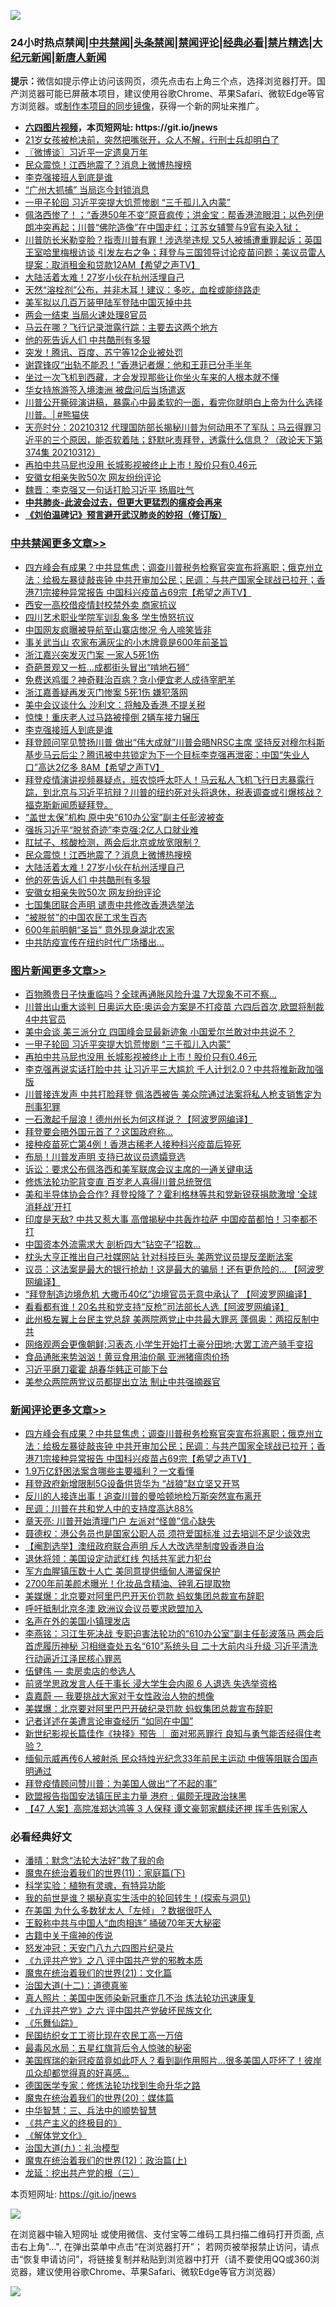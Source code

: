 ![](https://raw.githubusercontent.com/fqnews/bnews/master/64photo/fqnews-qr.jpg)

<div id="tt">
<h3>24小时热点禁闻|<a href="#%E4%B8%AD%E5%85%B1%E7%A6%81%E9%97%BB%E6%9B%B4%E5%A4%9A%E6%96%87%E7%AB%A0">中共禁闻</a>|<a href="#%E5%9B%BE%E7%89%87%E6%96%B0%E9%97%BB%E6%9B%B4%E5%A4%9A%E6%96%87%E7%AB%A0">头条禁闻</a>|<a href="#%E6%96%B0%E9%97%BB%E8%AF%84%E8%AE%BA%E6%9B%B4%E5%A4%9A%E6%96%87%E7%AB%A0">禁闻评论|<a href="#%E5%BF%85%E7%9C%8B%E7%BB%8F%E5%85%B8%E5%A5%BD%E6%96%87">经典必看|<a href="/video.md#%E7%A6%81%E7%89%87%E7%B2%BE%E9%80%89">禁片精选</a>|<a href="https://github.com/fqnews/djy/blob/master/gb/nf1351518.md#1">大纪元新闻</a>|<a href="https://github.com/fqnews/ntdtv/blob/master/gb/prog204.md#1">新唐人新闻</a></h3>
<div><b>提示：</b>微信如提示停止访问该网页，须先点击右上角三个点，选择浏览器打开。国产浏览器可能已屏蔽本项目，建议使用谷歌Chrome、苹果Safari、微软Edge等官方浏览器。或<a href="https://github.com/fqnews/bnews/blob/master/%E5%88%B6%E4%BD%9Cgit%E7%A6%81%E9%97%BB%E9%95%9C%E5%83%8F.md">制作本项目的同步镜像</a>，获得一个新的网址来推广。</div>
<ul>
<li><b><a href="http://d1.bdrive.tk/64.mp4" target="_blank">六四图片视频</a>，本页短网址: https://git.io/jnews</b></li>
<li><a href="/lifebaike/20210313/1504050.md">21岁女孩被枪决前，突然把嘴张开，众人不解，行刑士兵却明白了</a></li>
<li><a href="/ssgc/20210313/1504008.md">〖微博谈〗习近平一定遗臭万年</a></li>
<li><a href="/cbnews/20210313/1504248.md">民众震惊！江西地震了？消息上微博热搜榜</a></li>
<li><a href="/cbnews/20210313/1504357.md">李克强接班人到底是谁</a></li>
<li><a href="/cnnews/20210313/1504241.md">“广州大抓捕” 当局迄今封锁消息</a></li>
<li><a href="/topimagenews/20210313/1504189.md">一甲子轮回 习近平突提大饥荒惨剧 “三千孤儿入内蒙”</a></li>
<li><a href="/bannedvideo/20210313/1504163.md">佩洛西惨了！；“香港50年不变”原音疯传；洪金宝：帮香港流眼泪；以色列伊朗冲突再起；川普“佛陀造像”在中国走红；江苏女辅警与9官有染入狱；</a></li>
<li><a href="/comments/20210313/1504150.md">川普防长米勒变脸？指责川普有罪！涉选举违规 又5人被捕遭重罪起诉；英国王室哈里梅根访谈 引发左右之争；拜登与三国领导讨论疫苗问题；美议员雷人提案：取消租金和贷款12AM【希望之声TV】</a></li>
<li><a href="/cbnews/20210313/1504230.md">大陆活着太难！27岁小伙在杭州活埋自己</a></li>
<li><a href="/health/20210313/1504101.md">天然“溶栓剂”公布，并非木耳！建议：多吃，血栓或能绕路走</a></li>
<li><a href="/ssgc/20210313/1504223.md">美军拟以几百万装甲陆军登陆中国灭掉中共</a></li>
<li><a href="/cnnews/20210313/1504360.md">两会一结束 当局火速处理8官员</a></li>
<li><a href="/cnnews/20210313/1504185.md">马云在哪？飞行记录泄露行踪：主要去这两个地方</a></li>
<li><a href="/cbnews/20210313/1504225.md">他的死告诉人们 中共酷刑有多狠</a></li>
<li><a href="/cnnews/20210313/1504123.md">突发！腾讯、百度、苏宁等12企业被处罚</a></li>
<li><a href="/yule/20210313/1504003.md">谢霆锋叹“出轨不能忍！”香港记者爆：他和王菲已分手半年</a></li>
<li><a href="/funmedia/20210313/1504115.md">坐过一次飞机到西藏，才会发现那些让你坐火车来的人根本就不懂</a></li>
<li><a href="/cnnews/20210313/1504370.md">华女持旅游签入境澳洲 被盘问后当场遣返</a></li>
<li><a href="/comments/20210313/1504174.md">川普公开撕碎演讲稿，暴露心中最柔软的一面，看完你就明白上帝为什么选择川普。│#熊猫侠</a></li>
<li><a href="/cbnews/20210313/1504033.md">天亮时分：20210312 代理国防部长揭秘川普为何动用不了军队；马云得罪习近平的三个原因，能否软着陆；舒默叱责拜登，透露什么信息？（政论天下第374集 20210312）</a></li>
<li><a href="/topimagenews/20210313/1504092.md">再拍中共马屁也没用 长城影视被终止上市！股价只有0.46元</a></li>
<li><a href="/cbnews/20210313/1504224.md">安徽女相亲失败50次 网友纷纷评论</a></li>
<li><a href="/comments/20210313/1504107.md">魏晋：李克强又一句话打脸习近平 扬眉吐气</a></li>
<li><b><a href="/comments/20200211/1275071.md" target="_blank">中共肺炎-此波会过去，但更大更猛烈的瘟疫会再来</a></b></li>
<li><b><a href="/comments/20200207/1272816.md" target="_blank">《刘伯温碑记》预言避开武汉肺炎的妙招（修订版）</a></b></li>
</ul>
</div>

<div class="catlist">
<h3><a href="/cbnews/" target="_blank">中共禁闻</a><span><a href="/cbnews/" target="_blank" rel="nofollow">更多文章>></a></span></h3>
<ul>
<li><a href="/comments/20210314/1504525.md" target="_blank">四方峰会有成果？中共显焦虑；调查川普税务检察官突宣布将离职；俄克州立法：给极左暴徒敲丧钟 中共开审加公民；民调：与共产国家全球战已拉开；香港71宗接种异常报告 中国科兴疫苗占69宗【希望之声TV】</a></li>
<li><a href="/cbnews/20210314/1504496.md" target="_blank">西安一高校借疫情封校禁外卖 商家抗议</a></li>
<li><a href="/cbnews/20210314/1504495.md" target="_blank">四川艺术职业学院军训乱象多 学生愤怒抗议</a></li>
<li><a href="/cbnews/20210314/1504488.md" target="_blank">中国网友疯曝被导航至山寨店惨况 令人啼笑皆非</a></li>
<li><a href="/cbnews/20210314/1504487.md" target="_blank">事关武当山 农家布满灰尘的小木牌竟是600年前圣旨</a></li>
<li><a href="/cbnews/20210314/1504486.md" target="_blank">浙江嘉兴突发灭门案 一家人5死1伤</a></li>
<li><a href="/cbnews/20210314/1504469.md" target="_blank">奇葩景观又一桩…成都街头冒出“啃地石狮”</a></li>
<li><a href="/cbnews/20210314/1504447.md" target="_blank">免费送鸡蛋？神奇鞋治百病？贪小便宜老人成待宰肥羊</a></li>
<li><a href="/cbnews/20210313/1504399.md" target="_blank">浙江嘉善疑再发灭门惨案 5死1伤 嫌犯落网</a></li>
<li><a href="/cbnews/20210313/1504379.md" target="_blank">美中会议谈什么 沙利文：将触及香港 不提关税</a></li>
<li><a href="/cbnews/20210313/1504366.md" target="_blank">惊悚！重庆老人过马路被撞倒 2辆车接力辗压</a></li>
<li><a href="/cbnews/20210313/1504357.md" target="_blank">李克强接班人到底是谁</a></li>
<li><a href="/comments/20210313/1504344.md" target="_blank">拜登顾问罕见赞扬川普 做出“伟大成就”川普会晤NRSC主席 坚持反对穆尔科斯基步马云后尘？腾讯被中共锁定为下一个目标李克强再泄密：中国“失业人口”高达2亿多 8AM【希望之声TV】</a></li>
<li><a href="/comments/20210313/1504287.md" target="_blank">拜登疫情演讲视频暴疑点，班农惊呼太吓人！马云私人飞机飞行日志暴露行踪，到北京与习近平抗辩？川普的纽约死对头将退休，税表调查或引爆核战？福克斯新闻质疑拜登。</a></li>
<li><a href="/cbnews/20210313/1504285.md" target="_blank">“盖世太保”机构 原中央“610办公室”副主任彭波被查</a></li>
<li><a href="/cbnews/20210313/1504262.md" target="_blank">强拆习近平“脱贫奇迹”李克强:2亿人口就业难</a></li>
<li><a href="/cbnews/20210313/1504249.md" target="_blank">肛拭子、核酸检测，两会后北京或放宽限制？</a></li>
<li><a href="/cbnews/20210313/1504248.md" target="_blank">民众震惊！江西地震了？消息上微博热搜榜</a></li>
<li><a href="/cbnews/20210313/1504230.md" target="_blank">大陆活着太难！27岁小伙在杭州活埋自己</a></li>
<li><a href="/cbnews/20210313/1504225.md" target="_blank">他的死告诉人们 中共酷刑有多狠</a></li>
<li><a href="/cbnews/20210313/1504224.md" target="_blank">安徽女相亲失败50次 网友纷纷评论</a></li>
<li><a href="/cbnews/20210313/1504208.md" target="_blank">七国集团联合声明 谴责中共修改香港选举法</a></li>
<li><a href="/cbnews/20210313/1504190.md" target="_blank">“被脱贫”的中国农民工求生百态</a></li>
<li><a href="/cbnews/20210313/1504165.md" target="_blank">600年前明朝“圣旨” 意外现身湖北农家</a></li>
<li><a href="/cbnews/20210313/1504154.md" target="_blank">中共防疫宣传在纽约时代广场播出…</a></li>

</ul>
</div>
<div class="catlist">
<h3><a href="/topimagenews/" target="_blank">图片新闻</a><span><a href="/topimagenews/" target="_blank" rel="nofollow">更多文章>></a></span></h3>
<ul>
<li><a href="/topimagenews/20210314/1504485.md" target="_blank">百物腾贵日子快重临吗？全球再通胀风险升温 7大现象不可不察…</a></li>
<li><a href="/topimagenews/20210314/1504484.md" target="_blank">川普出山重大谈判 日奥运大臣:奥运会方案是不打疫苗 六四后首次,欧盟将制裁4中共官员</a></li>
<li><a href="/topimagenews/20210313/1504284.md" target="_blank">美中会谈 美三派分立 四国峰会显最新迹象 小国爱尔兰敢对中共说不？</a></li>
<li><a href="/topimagenews/20210313/1504189.md" target="_blank">一甲子轮回 习近平突提大饥荒惨剧 “三千孤儿入内蒙”</a></li>
<li><a href="/topimagenews/20210313/1504092.md" target="_blank">再拍中共马屁也没用 长城影视被终止上市！股价只有0.46元</a></li>
<li><a href="/topimagenews/20210313/1503935.md" target="_blank">李克强再说实话打脸中共 让习近平三大尴尬 千人计划2.0？中共将推新政加强版</a></li>
<li><a href="/topimagenews/20210312/1503627.md" target="_blank">川普接连发声 中共打脸拜登 佩洛西被告 美众院通过法案将私人枪支销售定为刑事犯罪</a></li>
<li><a href="/topimagenews/20210312/1503547.md" target="_blank">一石激起千层浪！德州州长为何这样说？【阿波罗网编译】</a></li>
<li><a href="/topimagenews/20210312/1503529.md" target="_blank">拜登要会晤外国元首了？这国政府称…</a></li>
<li><a href="/topimagenews/20210312/1503528.md" target="_blank">接种疫苗死亡第4例！香港古稀老人接种科兴疫苗后猝死</a></li>
<li><a href="/topimagenews/20210312/1503252.md" target="_blank">布局！川普发声明 支持已故议员遗孀竞选</a></li>
<li><a href="/topimagenews/20210312/1503251.md" target="_blank">诉讼：要求公布佩洛西和美军联席会议主席的一通关键电话</a></li>
<li><a href="/comments/20210312/1502969.md" target="_blank">修炼法轮功驼背变直 百岁老人喜得川普总统贺信</a></li>
<li><a href="/topimagenews/20210312/1503198.md" target="_blank">美和半导体协会合作? 拜登投降了？霍利格林等共和党新锐获捐款激增 ‘全球消耗战’开打</a></li>
<li><a href="/topimagenews/20210312/1503179.md" target="_blank">印度是天敌? 中共又惹大事 高僧揭秘中共轰炸拉萨 中国疫苗都怕！习李都不打</a></li>
<li><a href="/topimagenews/20210312/1503097.md" target="_blank">中国资本外流需求大 剖析四大“钻空子”招数…</a></li>
<li><a href="/topimagenews/20210311/1502860.md" target="_blank">枕头大亨正推出自己社媒网站 针对科技巨头 美两党议员提反垄断法案</a></li>
<li><a href="/topimagenews/20210311/1502764.md" target="_blank">议员：这法案是最大的银行抢劫！这是最大的骗局！还有更危险的&#8230; 【阿波罗网编译】</a></li>
<li><a href="/topimagenews/20210311/1502690.md" target="_blank">“拜登制造边境危机 大撒币40亿”边境官员无意中承认了 【阿波罗网编译】</a></li>
<li><a href="/topimagenews/20210311/1502636.md" target="_blank">看看都有谁！20名共和党支持“反枪”司法部长人选【阿波罗网编译】</a></li>
<li><a href="/topimagenews/20210311/1502486.md" target="_blank">此州极左翼上台民主党总辞 美两院两党止中共最大罪恶 蓬佩奥：两招反制中共</a></li>
<li><a href="/topimagenews/20210311/1502485.md" target="_blank">网络观两会更像朝鲜;习表态,小学生开始打土豪分田地;大罢工流产骑手变招</a></li>
<li><a href="/topimagenews/20210311/1502386.md" target="_blank">食品通胀来势汹汹！黄豆食用油价飙 亚洲猪瘟肉价扬</a></li>
<li><a href="/topimagenews/20210311/1502269.md" target="_blank">习近平磨刀霍霍 胡春华韩正可能下台</a></li>
<li><a href="/topimagenews/20210310/1502174.md" target="_blank">美参众两院两党议员都提出立法 制止中共强摘器官</a></li>

</ul>
</div>
<div class="catlist">
<h3><a href="/comments/" target="_blank">新闻评论</a><span><a href="/comments/" target="_blank" rel="nofollow">更多文章>></a></span></h3>
<ul>
<li><a href="/comments/20210314/1504525.md" target="_blank">四方峰会有成果？中共显焦虑；调查川普税务检察官突宣布将离职；俄克州立法：给极左暴徒敲丧钟 中共开审加公民；民调：与共产国家全球战已拉开；香港71宗接种异常报告 中国科兴疫苗占69宗【希望之声TV】</a></li>
<li><a href="/comments/20210314/1504524.md" target="_blank">1.9万亿舒困法案含哪些主要福利？一文看懂</a></li>
<li><a href="/comments/20210314/1504510.md" target="_blank">拜登政府新增限制5G设备供货华为 “战狼”赵立坚又开骂</a></li>
<li><a href="/comments/20210314/1504509.md" target="_blank">反川的人接连出事！追查川普的曼哈顿地检万斯突然宣布离开</a></li>
<li><a href="/comments/20210314/1504501.md" target="_blank">民调：川普在共和党人中的支持度高达88%</a></li>
<li><a href="/comments/20210314/1504498.md" target="_blank">章天亮: 川普开始清理门户 左派对“怪兽”信心缺失</a></li>
<li><a href="/comments/20210314/1504472.md" target="_blank">聂德权：港公务员也是国家公职人员 须符爱国标准 过去培训不足少谈效忠</a></li>
<li><a href="/comments/20210314/1504471.md" target="_blank">【阉割选举】澳纽政府联合声明 斥人大改选举制度毁香港自治</a></li>
<li><a href="/comments/20210314/1504470.md" target="_blank">退休将领：美国设定动武红线 包括共军武力犯台</a></li>
<li><a href="/comments/20210314/1504468.md" target="_blank">军方血腥镇压数十人亡 美同意提供缅甸人滞留保护</a></li>
<li><a href="/comments/20210314/1504462.md" target="_blank">2700年前美颜术曝光！化妆品含精油、钟乳石提取物</a></li>
<li><a href="/comments/20210314/1504456.md" target="_blank">美媒爆：北京要对阿里巴巴开天价罚款 蚂蚁集团总裁宣布辞职</a></li>
<li><a href="/comments/20210314/1504455.md" target="_blank">呼吁抵制北京冬澳 欧洲议会议员要求欧盟加入</a></li>
<li><a href="/comments/20210314/1504454.md" target="_blank">名声在外的美国小镇理发店</a></li>
<li><a href="/comments/20210314/1504452.md" target="_blank">李燕铭：习江生死决战 专职迫害法轮功的“610办公室”副主任彭波落马 两会后首虎履历神秘 习相继查处五名“610”系统头目 二十大前内斗升级 习近平清洗行动逼近江泽民核心罪恶</a></li>
<li><a href="/comments/20210314/1504445.md" target="_blank">伍健伟 — 卖房卖店的参选人</a></li>
<li><a href="/comments/20210314/1504444.md" target="_blank">前贤学思政发言人任干事长 浸大学生会内阁 6 人退选 失选举资格</a></li>
<li><a href="/comments/20210314/1504443.md" target="_blank">袁嘉蔚 — 我要挑战大家对于女性政治人物的想像</a></li>
<li><a href="/comments/20210314/1504442.md" target="_blank">美媒爆：北京要对阿里巴巴开破纪录罚款 蚂蚁集团总裁宣布辞职</a></li>
<li><a href="/comments/20210314/1504435.md" target="_blank">记者详述在美遭言论审查经历 “如同在中国”</a></li>
<li><a href="/comments/20210314/1504434.md" target="_blank">新世纪影视长篇佳作《抉择》预告 ｜ 面对邪恶罪行 良知与勇气能否经得住考验？</a></li>
<li><a href="/comments/20210314/1504431.md" target="_blank">缅甸示威再传6人被射杀 民众持烛光纪念33年前民主运动 中俄等阻联合国声明通过</a></li>
<li><a href="/comments/20210314/1504428.md" target="_blank">拜登疫情顾问赞川普：为美国人做出“了不起的事”</a></li>
<li><a href="/comments/20210314/1504420.md" target="_blank">欧盟报告指国安法镇压民主力量 港府﹕偏颇无理政治抹黑</a></li>
<li><a href="/comments/20210314/1504419.md" target="_blank">【47 人案】高院准郑达鸿等 3 人保释 谭文豪郭家麒续还押 挥手告别家人</a></li>

</ul>
</div>

<div class="catlist">
<h3>必看经典好文</h3>
<ul>
<li><a href="/comments/20210312/1502968.md" target="_blank">潘晴：默念“法轮大法好”救了我的命</a></li>
<li><a href="/topimagenews/20180530/950691.md" target="_blank">魔鬼在统治着我们的世界(11)：家庭篇(下)</a></li>
<li><a href="/comments/20200605/783205.md" target="_blank">科学实验：植物有灵魂，有特异功能</a></li>
<li><a href="/comments/20200715/1359453.md" target="_blank">我的前世是谁？揭秘真实生活中的轮回转生！(探索与洞见)</a></li>
<li><a href="/comments/20200427/1319933.md" target="_blank">在美国 为什么多数犹太人「左倾」？数据很吓人</a></li>
<li><a href="/cbnews/20200730/1371580.md" target="_blank">王毅称中共与中国人“血肉相连” 捅破70年天大秘密</a></li>
<li><a href="/ccpdope/20200531/1337409.md" target="_blank">古籍中关于瘟神的传说</a></li>
<li><a href="/comments/20200604/783200.md" target="_blank">怒发冲冠：天安门八九六四图片纪录片</a></li>
<li><a href="/bookonline/20131116/201047.md" target="_blank">《九评共产党》之八 评中国共产党的邪教本质</a></li>
<li><a href="/comments/20180802/980476.md" target="_blank">魔鬼在统治着我们的世界(21)：文化篇</a></li>
<li><a href="/cbnews/20180318/916241.md" target="_blank">治国大道(十二)：道德真鉴</a></li>
<li><a href="/comments/20210215/1487728.md" target="_blank">真人照片：美国中医师染新冠重症几不治 炼法轮功迅速康复</a></li>
<li><a href="/bookonline/20131116/201050.md" target="_blank">《九评共产党》之六 评中国共产党破坏民族文化</a></li>
<li><a href="/comments/20200527/783191.md" target="_blank">《乐舞仙踪》</a></li>
<li><a href="/lifebaike/20200515/1328783.md" target="_blank">民国纺织女工工资比现在农民工高一万倍</a></li>
<li><a href="/cbnews/20201005/1408304.md" target="_blank">最毒风水局：五星红旗背后令人惊骇的秘密</a></li>
<li><a href="/comments/20201215/1447764.md" target="_blank">美国辉瑞的新冠疫苗竟如此吓人？看到副作用照片…很多美国人吓坏了！彼岸瓜众却都觉得真的好喜感…</a></li>
<li><a href="/comments/20200607/783186.md" target="_blank">德国医学专家：修炼法轮功找到生命升华之路</a></li>
<li><a href="/comments/20180725/976787.md" target="_blank">魔鬼在统治着我们的世界(20)：媒体篇</a></li>
<li><a href="/comments/20200605/783248.md" target="_blank">中华智慧：三、兵法中的顺势智慧</a></li>
<li><a href="/bookwiki/20171120/858084.md" target="_blank">《共产主义的终极目的》</a></li>
<li><a href="/bookwiki/20130610/138400.md" target="_blank">《解体党文化》</a></li>
<li><a href="/cbnews/20180315/914943.md" target="_blank">治国大道(九)：礼治模型</a></li>
<li><a href="/topimagenews/20180601/951286.md" target="_blank">魔鬼在统治着我们的世界(12)：政治篇(上)</a></li>
<li><a href="/comments/20200929/1405201.md" target="_blank">龙延：挖出共产党的根（三）</a></li>

</ul>
</div>

本页短网址: https://git.io/jnews

![](https://raw.githubusercontent.com/fqnews/bnews/master/64photo/fqnews-qr.jpg)

在浏览器中输入短网址 或使用微信、支付宝等二维码工具扫描二维码打开页面, 点击右上角"...", 在弹出菜单中点击“在浏览器打开”； 若网页被举报禁止访问，请点击“恢复申请访问”，将链接复制并粘贴到浏览器中打开（请不要使用QQ或360浏览器，建议使用谷歌Chrome、苹果Safari、微软Edge等官方浏览器）

![](https://raw.githubusercontent.com/fqnews/bnews/master/64photo/wx.jpg)